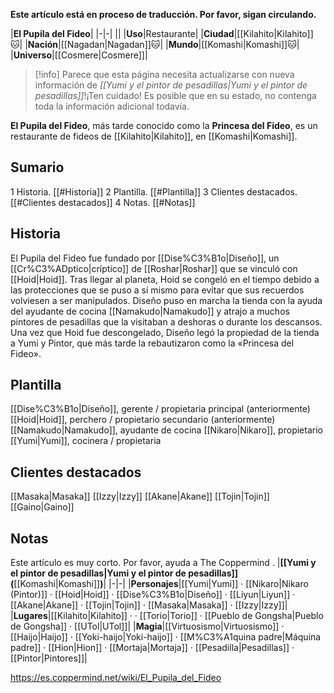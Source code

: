 **Este artículo está en proceso de traducción. Por favor, sigan circulando.**


|**El Pupila del Fideo**|
|-|-|
||
|**Uso**|Restaurante|
|**Ciudad**|[[Kilahito\|Kilahito]]🐱︎|
|**Nación**|[[Nagadan\|Nagadan]]🐱︎|
|**Mundo**|[[Komashi\|Komashi]]🐱︎|
|**Universo**|[[Cosmere\|Cosmere]]|

> [!info] Parece que esta página necesita actualizarse con nueva información de *[[Yumi y el pintor de pesadillas\|Yumi y el pintor de pesadillas]]*!¡Ten cuidado! Es posible que en su estado, no contenga toda la información adicional todavía.

**El Pupila del Fideo**, más tarde conocido como la **Princesa del Fideo**, es un restaurante de fideos de [[Kilahito\|Kilahito]], en [[Komashi\|Komashi]].

## Sumario

1 Historia. [[#Historia]] 
2 Plantilla. [[#Plantilla]] 
3 Clientes destacados. [[#Clientes destacados]] 
4 Notas. [[#Notas]] 


## Historia
El Pupila del Fideo fue fundado por [[Dise%C3%B1o\|Diseño]], un [[Cr%C3%ADptico\|críptico]] de [[Roshar\|Roshar]] que se vinculó con [[Hoid\|Hoid]]. Tras llegar al planeta, Hoid se congeló en el tiempo debido a las protecciones que se puso a sí mismo para evitar que sus recuerdos volviesen a ser manipulados. Diseño puso en marcha la tienda con la ayuda del ayudante de cocina [[Namakudo\|Namakudo]] y atrajo a muchos pintores de pesadillas que la visitaban a deshoras o durante los descansos. Una vez que Hoid fue descongelado, Diseño legó la propiedad de la tienda a Yumi y Pintor, que más tarde la rebautizaron como la «Princesa del Fideo».

## Plantilla

[[Dise%C3%B1o\|Diseño]], gerente / propietaria principal (anteriormente)
[[Hoid\|Hoid]], perchero / propietario secundario (anteriormente)
[[Namakudo\|Namakudo]], ayudante de cocina
[[Nikaro\|Nikaro]], propietario
[[Yumi\|Yumi]], cocinera / propietaria

## Clientes destacados

[[Masaka\|Masaka]]
[[Izzy\|Izzy]]
[[Akane\|Akane]]
[[Tojin\|Tojin]]
[[Gaino\|Gaino]]

## Notas

Este artículo es muy corto. Por favor, ayuda a The Coppermind .
|**[[Yumi y el pintor de pesadillas\|Yumi y el pintor de pesadillas]] (**[[Komashi\|Komashi]]**)**|
|-|-|
|**Personajes**|[[Yumi\|Yumi]] · [[Nikaro\|Nikaro (Pintor)]] · [[Hoid\|Hoid]] · [[Dise%C3%B1o\|Diseño]] · [[Liyun\|Liyun]] · [[Akane\|Akane]] · [[Tojin\|Tojin]] · [[Masaka\|Masaka]] · [[Izzy\|Izzy]]|
|**Lugares**|[[Kilahito\|Kilahito]] ·  · [[Torio\|Torio]] · [[Pueblo de Gongsha\|Pueblo de Gongsha]] · [[UTol\|UTol]]|
|**Magia**|[[Virtuosismo\|Virtuosismo]] · [[Haijo\|Haijo]] · [[Yoki-haijo\|Yoki-haijo]] · [[M%C3%A1quina padre\|Máquina padre]] · [[Hion\|Hion]] · [[Mortaja\|Mortaja]] · [[Pesadilla\|Pesadillas]] · [[Pintor\|Pintores]]|





https://es.coppermind.net/wiki/El_Pupila_del_Fideo